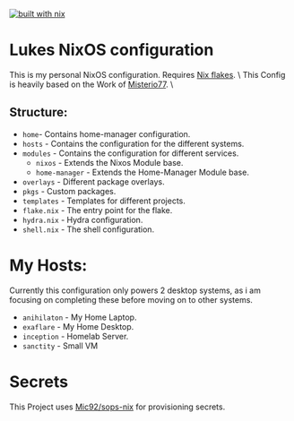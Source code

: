 [![built with nix](https://img.shields.io/static/v1?logo=nixos&logoColor=white&label=&message=Built%20with%20Nix&color=41439a)](https://builtwithnix.org)

# Lukes NixOS configuration

This is my personal NixOS configuration. Requires
[Nix flakes](https://nixos.wiki/wiki/Flakes). \\ This Config is heavily based on
the Work of [Misterio77](https://github.com/Misterio77). \\

## Structure:

- `home`- Contains home-manager configuration.
- `hosts` - Contains the configuration for the different systems.
- `modules` - Contains the configuration for different services.
  - `nixos` - Extends the Nixos Module base.
  - `home-manager` - Extends the Home-Manager Module base.
- `overlays` - Different package overlays.
- `pkgs` - Custom packages.
- `templates` - Templates for different projects.
- `flake.nix` - The entry point for the flake.
- `hydra.nix` - Hydra configuration.
- `shell.nix` - The shell configuration.

# My Hosts:

Currently this configuration only powers 2 desktop systems, as i am focusing on
completing these before moving on to other systems.

- `anihilaton` - My Home Laptop.
- `exaflare` - My Home Desktop.
- `inception` - Homelab Server.
- `sanctity` - Small VM

# Secrets

This Project uses [Mic92/sops-nix](https://github.com/Mic92/sops-nix) for
provisioning secrets.
